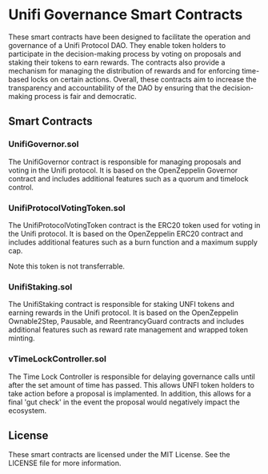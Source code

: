 # Unifi Governance Smart Contracts

These smart contracts have been designed to facilitate the operation and governance of a Unifi Protocol DAO. They enable token holders to participate in the decision-making process by voting on proposals and staking their tokens to earn rewards. The contracts also provide a mechanism for managing the distribution of rewards and for enforcing time-based locks on certain actions. Overall, these contracts aim to increase the transparency and accountability of the DAO by ensuring that the decision-making process is fair and democratic.

## Smart Contracts

### UnifiGovernor.sol

The UnifiGovernor contract is responsible for managing proposals and voting in the Unifi protocol. It is based on the OpenZeppelin Governor contract and includes additional features such as a quorum and timelock control.

### UnifiProtocolVotingToken.sol

The UnifiProtocolVotingToken contract is the ERC20 token used for voting in the Unifi protocol. It is based on the OpenZeppelin ERC20 contract and includes additional features such as a burn function and a maximum supply cap.

Note this token is not transferrable.

### UnifiStaking.sol

The UnifiStaking contract is responsible for staking UNFI tokens and earning rewards in the Unifi protocol. It is based on the OpenZeppelin Ownable2Step, Pausable, and ReentrancyGuard contracts and includes additional features such as reward rate management and wrapped token minting.

### vTimeLockController.sol

The Time Lock Controller is responsible for delaying governance calls until after the set amount of time has passed. This allows UNFI token holders to take action before a proposal is implamented. In addition, this allows for a final 'gut check' in the event the proposal would negatively impact the ecosystem.

## License

These smart contracts are licensed under the MIT License. See the LICENSE file for more information.
